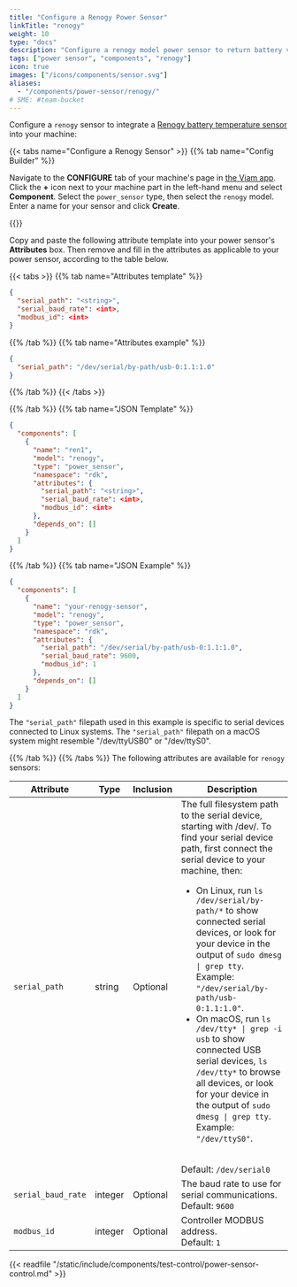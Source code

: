 ```yaml
---
title: "Configure a Renogy Power Sensor"
linkTitle: "renogy"
weight: 10
type: "docs"
description: "Configure a renogy model power sensor to return battery voltage and load current, power, and various other readings."
tags: ["power sensor", "components", "renogy"]
icon: true
images: ["/icons/components/sensor.svg"]
aliases:
  - "/components/power-sensor/renogy/"
# SME: #team-bucket
---
```


Configure a `renogy` sensor to integrate a [Renogy battery temperature sensor](https://www.renogy.com/wanderer-10a-pwm-charge-controller/) into your machine:

{{< tabs name="Configure a Renogy Sensor" >}}
{{% tab name="Config Builder" %}}

Navigate to the **CONFIGURE** tab of your machine's page in [the Viam app](https://app.viam.com).
Click the **+** icon next to your machine part in the left-hand menu and select **Component**.
Select the `power_sensor` type, then select the `renogy` model.
Enter a name for your sensor and click **Create**.

{{<imgproc src="/components/power-sensor/renogy-config-builder.png" resize="800x" declaredimensions=true alt="Renogy power sensor configuration tab ">}}

Copy and paste the following attribute template into your power sensor's **Attributes** box.
Then remove and fill in the attributes as applicable to your power sensor, according to the table below.

{{< tabs >}}
{{% tab name="Attributes template" %}}

```json {class="line-numbers linkable-line-numbers"}
{
  "serial_path": "<string>",
  "serial_baud_rate": <int>,
  "modbus_id": <int>
}
```

{{% /tab %}}
{{% tab name="Attributes example" %}}

```json {class="line-numbers linkable-line-numbers"}
{
  "serial_path": "/dev/serial/by-path/usb-0:1.1:1.0"
}
```

{{% /tab %}}
{{< /tabs >}}

{{% /tab %}}
{{% tab name="JSON Template" %}}

```json {class="line-numbers linkable-line-numbers"}
{
  "components": [
    {
      "name": "ren1",
      "model": "renogy",
      "type": "power_sensor",
      "namespace": "rdk",
      "attributes": {
        "serial_path": "<string>",
        "serial_baud_rate": <int>,
        "modbus_id": <int>
      },
      "depends_on": []
    }
  ]
}
```

{{% /tab %}}
{{% tab name="JSON Example" %}}

```json {class="line-numbers linkable-line-numbers"}
{
  "components": [
    {
      "name": "your-renogy-sensor",
      "model": "renogy",
      "type": "power_sensor",
      "namespace": "rdk",
      "attributes": {
        "serial_path": "/dev/serial/by-path/usb-0:1.1:1.0",
        "serial_baud_rate": 9600,
        "modbus_id": 1
      },
      "depends_on": []
    }
  ]
}
```

The `"serial_path"` filepath used in this example is specific to serial devices connected to Linux systems.
The `"serial_path"` filepath on a macOS system might resemble <file>"/dev/ttyUSB0"</file> or <file>"/dev/ttyS0"</file>.

{{% /tab %}}
{{% /tabs %}}
The following attributes are available for `renogy` sensors:

<!-- prettier-ignore -->
| Attribute | Type | Inclusion | Description |
| --------- | ---- | --------- | ----------- |
| `serial_path` | string | Optional | The full filesystem path to the serial device, starting with <file>/dev/</file>. To find your serial device path, first connect the serial device to your machine, then:<ul><li>On Linux, run <code>ls /dev/serial/by-path/\*</code> to show connected serial devices, or look for your device in the output of <code>sudo dmesg \| grep tty</code>. Example: <code>"/dev/serial/by-path/usb-0:1.1:1.0"</code>.</li><li>On macOS, run <code>ls /dev/tty\* \| grep -i usb</code> to show connected USB serial devices, <code>ls /dev/tty\*</code> to browse all devices, or look for your device in the output of <code>sudo dmesg \| grep tty</code>. Example: <code>"/dev/ttyS0"</code>.</li></ul><br>Default: `/dev/serial0` |
| `serial_baud_rate` | integer | Optional | The baud rate to use for serial communications. <br> Default: `9600` |
| `modbus_id`  | integer | Optional | Controller MODBUS address. <br> Default: `1` |

{{< readfile "/static/include/components/test-control/power-sensor-control.md" >}}
